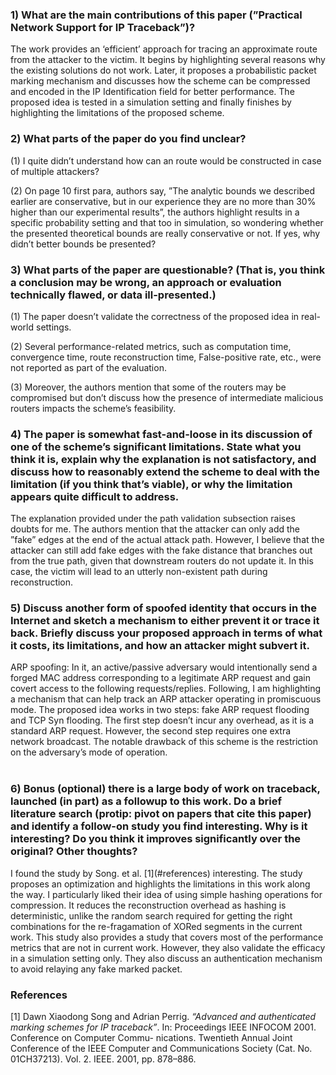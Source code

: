 ### 1) What are the main contributions of this paper (”Practical Network Support for IP Traceback”)?
The work provides an ‘efficient’ approach for tracing an approximate route from the attacker to the victim. It begins by highlighting several reasons why the existing solutions do not work. 
Later, it proposes a probabilistic packet marking mechanism and discusses how the scheme can be compressed and encoded in the IP Identification field for better performance. The proposed idea is tested in a simulation setting and finally finishes by highlighting the limitations of the proposed scheme.

### 2) What parts of the paper do you find unclear?
(1) I quite didn’t understand how can an route would be constructed in case of multiple attackers?

(2) On page 10 first para, authors say, ”The analytic bounds we described earlier are conservative, but in our experience they are no more than 30% higher than our experimental results”, the authors highlight results in a specific probability setting and that too in simulation, so wondering whether the presented theoretical bounds are really conservative or not. If yes, why didn’t better bounds be presented?

### 3) What parts of the paper are questionable? (That is, you think a conclusion may be wrong, an approach or evaluation technically flawed, or data ill-presented.)
(1) The paper doesn’t validate the correctness of the proposed idea in real-world settings.

(2) Several performance-related metrics, such as computation time, convergence time, 
route reconstruction time, False-positive rate, etc., were not reported as part of the evaluation.

(3) Moreover, the authors mention that some of the routers may be compromised 
but don’t discuss how the presence of intermediate malicious routers impacts the scheme’s feasibility.

### 4) The paper is somewhat fast-and-loose in its discussion of one of the scheme’s significant limitations. State what you think it is, explain why the explanation is not satisfactory, and discuss how to reasonably extend the scheme to deal with the limitation (if you think that’s viable), or why the limitation appears quite difficult to address.

The explanation provided under the path validation subsection raises doubts for me. 
The authors mention that the attacker can only add the ”fake” edges at the end of the actual attack path. 
However, I believe that the attacker can still add fake edges with the fake distance that branches out from the true path, given that downstream routers do not update it. 
In this case, the victim will lead to an utterly non-existent path during reconstruction.

### 5) Discuss another form of spoofed identity that occurs in the Internet and sketch a mechanism to either prevent it or trace it back. Briefly discuss your proposed approach in terms of what it costs, its limitations, and how an attacker might subvert it.
<div align="left">
        ARP spoofing: In it, an active/passive adversary would intentionally send a forged 
        MAC address corresponding to a legitimate ARP request and gain covert access to the following requests/replies. Following, I am highlighting a mechanism that can help track an ARP attacker operating in promiscuous mode. The proposed idea works in two steps: fake ARP request flooding and TCP Syn flooding. The first step doesn’t incur any overhead, as it is a standard ARP request. However, the second step requires one extra network broadcast. The notable drawback of this scheme is the restriction on the adversary’s mode of operation.
</div> <br>

### 6) Bonus (optional) there is a large body of work on traceback, launched (in part) as a followup to this work. Do a brief literature search (protip: pivot on papers that cite this paper) and identify a follow-on study you find interesting. Why is it interesting? Do you think it improves significantly over the original? Other thoughts?

<div align="left">
    I found the study by Song. et al. [1](#references) interesting. The study proposes an optimization and highlights the limitations in this work along the way. I particularly liked their idea of using simple hashing operations for compression. 
    It reduces the reconstruction overhead as hashing is deterministic, unlike the random search required for getting the right combinations for the re-fragamation of XORed segments in the current work. This study also provides a study that covers most of the performance metrics that are not in current work. However, they also validate the efficacy in a simulation setting only. They also discuss an authentication mechanism to avoid relaying any fake marked packet.
</div>

### References

[1] Dawn Xiaodong Song and Adrian Perrig. *“Advanced and authenticated marking schemes for IP traceback”*. In: Proceedings IEEE INFOCOM 2001. Conference on Computer Commu-
nications. Twentieth Annual Joint Conference of the IEEE Computer and Communications
Society (Cat. No. 01CH37213). Vol. 2. IEEE. 2001, pp. 878–886.
